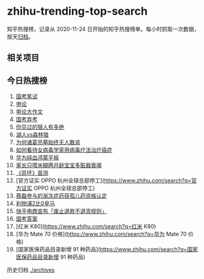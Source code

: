 # zhihu-trending-top-search

知乎热搜榜，记录从 2020-11-24
日开始的知乎热搜榜单。每小时抓取一次数据，按天[归档](./archives)。

## 相关项目

## 今日热搜榜

<!-- BEGIN -->
<!-- 最后更新时间 Tue Dec 03 2024 23:11:11 GMT+0800 (China Standard Time) -->

1. [国考笔试](https://www.zhihu.com/search?q=国考笔试)
1. [申论](https://www.zhihu.com/search?q=申论)
1. [申论大作文](https://www.zhihu.com/search?q=申论大作文)
1. [国考弃考](https://www.zhihu.com/search?q=国考弃考)
1. [你见过的狠人有多绝](https://www.zhihu.com/search?q=你见过的狠人有多绝)
1. [湖人vs森林狼](https://www.zhihu.com/search?q=湖人vs森林狼)
1. [为何诸葛亮墓始终无人敢盗](https://www.zhihu.com/search?q=为何诸葛亮墓始终无人敢盗)
1. [如何看待女病毒学家用病毒疗法治疗癌症](https://www.zhihu.com/search?q=如何看待女病毒学家用病毒疗法治疗癌症)
1. [华为纯血鸿蒙平板](https://www.zhihu.com/search?q=华为纯血鸿蒙平板)
1. [家长只喂米糊两月龄宝宝多脏器衰竭](https://www.zhihu.com/search?q=家长只喂米糊两月龄宝宝多脏器衰竭)
1. [《异环》首测](https://www.zhihu.com/search?q=《异环》首测)
1. [官方证实 OPPO 杭州全球总部停工](https://www.zhihu.com/search?q=官方证实 OPPO
   杭州全球总部停工)
1. [蔡磊参与的渐冻症药获孤儿药资格认定](https://www.zhihu.com/search?q=蔡磊参与的渐冻症药获孤儿药资格认定)
1. [利物浦2比0皇马](https://www.zhihu.com/search?q=利物浦2比0皇马)
1. [快手电商宣布「废止退款不退货规则」](https://www.zhihu.com/search?q=快手电商宣布「废止退款不退货规则」)
1. [国考答案](https://www.zhihu.com/search?q=国考答案)
1. [红米 K80](https://www.zhihu.com/search?q=红米 K80)
1. [华为 Mate 70 价格](https://www.zhihu.com/search?q=华为 Mate 70 价格)
1. [国家医保药品目录新增 91
   种药品](https://www.zhihu.com/search?q=国家医保药品目录新增 91 种药品)

<!-- END -->

历史归档 [./archives](./archives)
